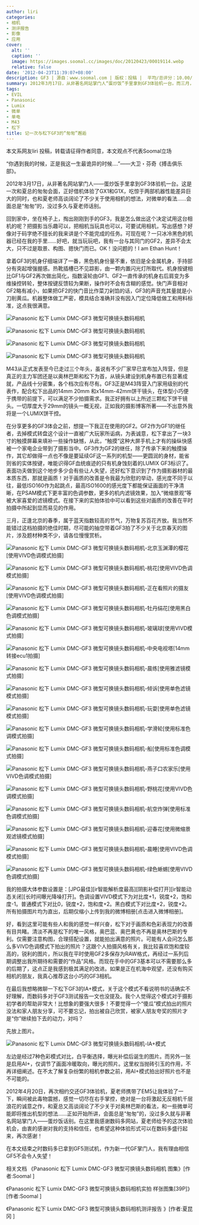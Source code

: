 ```yaml
---
author: liri
categories:
- 相机
- 测评报告
- 影像
- 应用
cover:
  alt: ''
  caption: ''
  image: https://images.soomal.cc/images/doc/20120423/00019114.webp
  relative: false
date: '2012-04-23T11:39:07+08:00'
description: GF3 | 源自：www.soomal.com | 版权：投稿 |  平均/总评分：10.00/50
summary: 2012年3月17日，从非著名网站掌门人“蛋炒饭”手里拿到GF3体验机一台。而三月，正逢北京的春季，属于蓝天指数较高的节气，万物复苏百花齐放。我当然不能错过这档拍摄的绝佳时期，尽可能的抽空带着GF3拍了不少关于北京春天的图片，涉及题材种类不少，请各位慢慢赏析。
tags:
- EVIL
- Panasonic
- Lumix
- 微单
- 单电
- M43
- 松下
title: 记一次与松下GF3的“匆匆”邂逅
---
```


本文系网友liri 投稿，转载请征得作者同意，本文观点不代表Soomal立场



“你遇到我的时候，正是我这一生最诡异的时候....”――大卫・芬奇《搏击俱乐部》。



2012年3月17日，从非著名网站掌门人――蛋炒饭手里拿到GF3体验机一台。这是一次和夏总的匆匆会面，正好借机体验了GX1和G1X，吃惊于两部机器性能差异巨大的同时，也和夏老师高谈阔论了不少关于使用相机的想法，对微单的看法……会面总是“匆匆”的，没过多久与夏老师话别。



回到家中，坐在椅子上，掏出刚刚到手的GF3，我是怎么做出这个决定试用这台相机的呢？把摄影当乐趣可以，把相机当玩具也可以，可要试用相机，写出感想？好像对于码字绝不擅长的我来讲是个不能完成的任务。可现在呢？一只冰冷黑色的机器已经在我的手里……好吧，就当玩玩吧，我有一台与其同门的GF2，差异不会太大，只不过是取景、构图、摁快门而已。OK！没问题的！I am Ethan Hunt！



拿着GF3的机身仔细端详了一番，黑色机身份量不重，依旧是全金属机身，手持部分有突起增强握感。热靴插槽已不见踪影，由一颗内置闪光灯所取代。机身按键相比GF1与GF2再次做出简化，指数滚轮由GF1、GF2一直传承的机身右后肩变为多维操控转轮，整体按键反馈较为果断，操作时不会有含糊的感觉。快门声音相对GF2略有减小，如果把GF2的快门音比作菜刀剁馅的话，GF3的声音充其量就是小刀削黄瓜。机器整体做工严密，模具结合准确并没有因入门定位降低做工和用料标准，这点我很满意。



![Panasonic 松下 Lumix DMC-GF3 微型可换镜头数码相机](https://images.soomal.cc/images/doc/20120423/00019107.webp)



![Panasonic 松下 Lumix DMC-GF3 微型可换镜头数码相机](https://images.soomal.cc/images/doc/20120423/00019108.webp)



![Panasonic 松下 Lumix DMC-GF3 微型可换镜头数码相机](https://images.soomal.cc/images/doc/20120423/00019109.webp)



![Panasonic 松下 Lumix DMC-GF3 微型可换镜头数码相机](https://images.soomal.cc/images/doc/20120423/00019110.webp)



M43从正式发表至今已走过三个年头，虽说有不少厂家早已宣布加入阵营，但是真正的主力军团还是以奥林巴斯和松下为首，从镜头建设到机身布置已有显著成就，产品线十分密集，各个档次应有尽有。GF3正是M43阵营入门家用级别的代表作，配合松下出品的14mm 20mm 和x14mm-42mm饼干镜头，在体型小巧便于携带的前提下，可以满足不少拍摄需求。我正好拥有以上所述三颗松下饼干镜头。一切厚度大于29mm的镜头一概无视，正如我的摄影博客所著――不出意外我将是一个LUMIX饼干控。



在分享更多的GF3体会之前，想提一下我正在使用的GF2。GF2作为GF1的继任者，去掉模式转盘这个设计一直被广大玩家所诟病，为表诚意，松下拿出了一块3寸的触摸屏幕来填补一些操作缺憾，从此，“触摸”这种大屏手机上才有的操纵快感被一个家电企业带到了摄影当中。GF3作为GF2的继任，除了传承下来的触摸操作，其它却做得一点也不像是要延续GF这一系列的机型――更圆润的身材，能省则省的实体按键，唯能识得GF血统痕迹的只有机身蚀刻着的LUMIX GF3标识了。表面功夫做到这个地步多少会有些让人失望，还好松下意识到了作为摄影器材的最本质东西，那就是画质！对于画质的改善是令我最为欣慰的举动，感光度不同于以往，最低ISO160作为起跳点，最高ISO1600的感光度下都能保证画面的干净清晰，在PSAM模式下更丰富的色调参数，更多的机内滤镜效果，加入“微缩景观”等被大家喜爱的滤镜模式。在接下来的实拍体验中可以看到这些对画质的改善在平时拍摄中所起到显而易见的作用。



三月，正逢北京的春季，属于蓝天指数较高的节气，万物复苏百花齐放。我当然不能错过这档拍摄的绝佳时期，尽可能的抽空带着GF3拍了不少关于北京春天的图片，涉及题材种类不少，请各位慢慢赏析。



![Panasonic 松下 Lumix DMC-GF3 微型可换镜头数码相机-北京玉渊潭的樱花[使用VIVD色调模式拍摄]](https://images.soomal.cc/images/doc/20120423/00019111.webp)



![Panasonic 松下 Lumix DMC-GF3 微型可换镜头数码相机-桃花[使用VIVD色调模式拍摄]](https://images.soomal.cc/images/doc/20120423/00019112.webp)



![Panasonic 松下 Lumix DMC-GF3 微型可换镜头数码相机-正在看照片的摄友[使用VIVD色调模式拍摄]](https://images.soomal.cc/images/doc/20120423/00019113.webp)



![Panasonic 松下 Lumix DMC-GF3 微型可换镜头数码相机-牡丹绢花[使用黑白色调模式拍摄]](https://images.soomal.cc/images/doc/20120423/00019114.webp)



![Panasonic 松下 Lumix DMC-GF3 微型可换镜头数码相机-玻璃球[使用VIVD模式拍摄]](https://images.soomal.cc/images/doc/20120423/00019115.webp)



![Panasonic 松下 Lumix DMC-GF3 微型可换镜头数码相机-中央电视塔[14mm转接ecu1拍摄]](https://images.soomal.cc/images/doc/20120423/00019116.webp)



![Panasonic 松下 Lumix DMC-GF3 微型可换镜头数码相机-晨练[使用雅滤镜模式拍摄]](https://images.soomal.cc/images/doc/20120423/00019117.webp)



![Panasonic 松下 Lumix DMC-GF3 微型可换镜头数码相机-倾诉[使用单色滤镜模式拍摄]](https://images.soomal.cc/images/doc/20120423/00019118.webp)



![Panasonic 松下 Lumix DMC-GF3 微型可换镜头数码相机-玩耍[使用单色滤镜模式拍摄]](https://images.soomal.cc/images/doc/20120423/00019119.webp)



![Panasonic 松下 Lumix DMC-GF3 微型可换镜头数码相机-学滑轮[使用标准色调模式拍摄]](https://images.soomal.cc/images/doc/20120423/00019120.webp)



![Panasonic 松下 Lumix DMC-GF3 微型可换镜头数码相机-船[使用标准色调模式拍摄]](https://images.soomal.cc/images/doc/20120423/00019121.webp)



![Panasonic 松下 Lumix DMC-GF3 微型可换镜头数码相机-燕子口农家乐[使用VIVD色调模式拍摄]](https://images.soomal.cc/images/doc/20120423/00019122.webp)



![Panasonic 松下 Lumix DMC-GF3 微型可换镜头数码相机-野桃花[使用VIVD色调模式拍摄]](https://images.soomal.cc/images/doc/20120423/00019123.webp)



![Panasonic 松下 Lumix DMC-GF3 微型可换镜头数码相机-航空炸弹[使用标准色调模式拍摄]](https://images.soomal.cc/images/doc/20120423/00019124.webp)



![Panasonic 松下 Lumix DMC-GF3 微型可换镜头数码相机-迎春花[使用微缩景观滤镜模式拍摄]](https://images.soomal.cc/images/doc/20120423/00019125.webp)



![Panasonic 松下 Lumix DMC-GF3 微型可换镜头数码相机-晨睡[使用VIVD色调模式拍摄]](https://images.soomal.cc/images/doc/20120423/00019126.webp)



![Panasonic 松下 Lumix DMC-GF3 微型可换镜头数码相机-绿色蜥蜴[使用VIVD色调模式拍摄]](https://images.soomal.cc/images/doc/20120423/00019127.webp)



我的拍摄大体参数设置是：[JPG最佳][ir智能解析度最高][阴影补偿打开][ir智能动态关闭][长时间曝光降噪打开]。色调设置VIVD模式下为对比度+1，锐度+2，饱和度-1。普通模式下对比0，锐度+2，饱和度+2。黑白模式下对比度+2，锐度+2。所有拍摄图片均为直出，后期仅缩小上传到我的微博相册[点击进入微博相册]。



好，看到这里可能有些人和我的感觉一样兴奋，松下对于画质和色彩表现力的改善有目共睹。清淡不再是松下的唯一风格，奥巴蓝、奥巴黄也不再是奥林巴斯的专利。仅需要注意构图，合理搭配设置，就能拍出满意的照片。可能有人会问怎么那么多VIVD色调模式下拍出的照片？这跟个人拍摄风格有关，我比较喜欢饱和度较高的，锐利的图片，所以我在平时使用GF2多保存为RAW格式，再经过一系列后期调整出我所期待和需要的“作品”风格。而现在手中的GF3基本可以不需要那么多的后期了，这点正是我感到极其满足的改进。如果是正在机海中观望，还没有购买相机的朋友，我真心推荐这台小巧的GF3相机。



在最后我想略微聊一下松下GF3的IA+模式，关于这个模式不看说明书的话确实不好理解，而数码多对于GF3测试报告一文也没提及。我个人觉得这个模式对于摄影初学者的帮助非常大！比想象的要强大很多！不要觉得一个“傻瓜”模式拍出的照片没法和家人朋友分享，可不要忘记，拍出被自己欣赏，被家人朋友夸奖的照片才是“你”继续拍下去的动力，对吗？



先放上图片。



![Panasonic 松下 Lumix DMC-GF3 微型可换镜头数码相机-IA+模式](https://images.soomal.cc/images/doc/20120423/00019128.webp)



左边是经过7种色彩模式对比，白平衡选择，曝光补偿后诞生的图片。而另外一张是启用AI+，仅调节了画面冷暖取向，曝光的照片。这里权当抛砖引玉的作用，不再详细阐述。在不太了解复杂纷繁的相机参数之前，用AI+模式拍出好照片也不是不可能的。



2012年4月20日，再次相约交还GF3体验机，夏老师携带了EM5让我体验了一下，瞬间被此毒物震撼，感觉一切尽在右手掌控，绝对是一台将激起无反相机千层浪花的诚意之作，和夏总又高谈阔论了不少关于对奥林巴斯的看法，和一些微单可能即将推出机型的想法……正如开始所讲，会面总是“匆匆”的，没过多久就与非著名网站掌门人――蛋炒饭话别。在这里我感谢数码多网站，夏老师给予的这次体验机会，由衷的感谢对我的支持和信任，也希望这种体验形式可以在数码多盛行起来，再次感谢！



在本文结束之时数码多已拿到GF5测试机，作为新一代GF掌门人，我有理由相信GF5不会令人失望！



相关文档
《Panasonic 松下 Lumix DMC-GF3 微型可换镜头数码相机 图集》[作者:Soomal ]

《Panasonic 松下 Lumix DMC-GF3 微型可换镜头数码相机实拍 样张图集[39P]》[作者:Soomal ]

《Panasonic 松下 Lumix DMC-GF3 微型可换镜头数码相机测评报告 》[作者:夏昆冈 ]